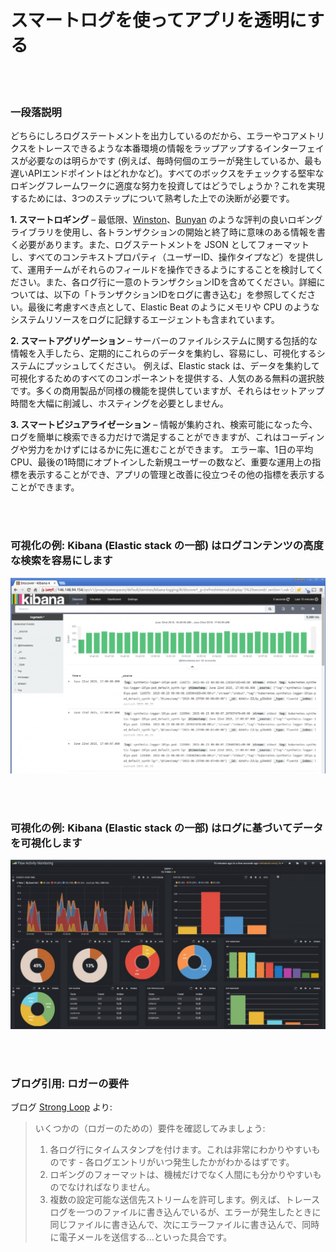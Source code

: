 # スマートログを使ってアプリを透明にする

<br/><br/>

### 一段落説明

どちらにしろログステートメントを出力しているのだから、エラーやコアメトリクスをトレースできるような本番環境の情報をラップアップするインターフェイスが必要なのは明らかです (例えば、毎時何個のエラーが発生しているか、最も遅いAPIエンドポイントはどれかなど)。すべてのボックスをチェックする堅牢なロギングフレームワークに適度な努力を投資してはどうでしょうか？これを実現するためには、3つのステップについて熟考した上での決断が必要です。

**1. スマートロギング** – 最低限、[Winston](https://github.com/winstonjs/winston)、[Bunyan](https://github.com/trentm/node-bunyan) のような評判の良いロギングライブラリを使用し、各トランザクションの開始と終了時に意味のある情報を書く必要があります。また、ログステートメントを JSON としてフォーマットし、すべてのコンテキストプロパティ（ユーザーID、操作タイプなど）を提供して、運用チームがそれらのフィールドを操作できるようにすることを検討してください。また、各ログ行に一意のトランザクションIDを含めてください。詳細については、以下の「トランザクションIDをログに書き込む」を参照してください。最後に考慮すべき点として、Elastic Beat のようにメモリや CPU のようなシステムリソースをログに記録するエージェントも含まれています。

**2. スマートアグリゲーション** – サーバーのファイルシステムに関する包括的な情報を入手したら、定期的にこれらのデータを集約し、容易にし、可視化するシステムにプッシュしてください。 例えば、Elastic stack は、データを集約して可視化するためのすべてのコンポーネントを提供する、人気のある無料の選択肢です。多くの商用製品が同様の機能を提供していますが、それらはセットアップ時間を大幅に削減し、ホスティングを必要としません。

**3. スマートビジュアライゼーション** – 情報が集約され、検索可能になった今、ログを簡単に検索できる力だけで満足することができますが、これはコーディングや労力をかけずにはるかに先に進むことができます。 エラー率、1日の平均 CPU、最後の1時間にオプトインした新規ユーザーの数など、重要な運用上の指標を表示することができ、アプリの管理と改善に役立つその他の指標を表示することができます。

<br/><br/>

### 可視化の例: Kibana (Elastic stack の一部) はログコンテンツの高度な検索を容易にします

![Kibana はログコンテンツの高度な検索を容易にします](/assets/images/smartlogging1.png "Kibana はログコンテンツの高度な検索を容易にします")

<br/><br/>

### 可視化の例: Kibana (Elastic stack の一部) はログに基づいてデータを可視化します

![Kibana はログを元にデータを可視化する](/assets/images/smartlogging2.jpg "Kibana はログを元にデータを可視化する")

<br/><br/>

### ブログ引用: ロガーの要件

ブログ [Strong Loop](https://strongloop.com/strongblog/compare-node-js-logging-winston-bunyan/) より:

> いくつかの（ロガーのための）要件を確認してみましょう:
> 1. 各ログ行にタイムスタンプを付けます。これは非常にわかりやすいものです - 各ログエントリがいつ発生したかがわかるはずです。
> 2. ロギングのフォーマットは、機械だけでなく人間にも分かりやすいものでなければなりません。
> 3. 複数の設定可能な送信先ストリームを許可します。例えば、トレースログを一つのファイルに書き込んでいるが、エラーが発生したときに同じファイルに書き込んで、次にエラーファイルに書き込んで、同時に電子メールを送信する...といった具合です。

<br/><br/>

<br/><br/>
